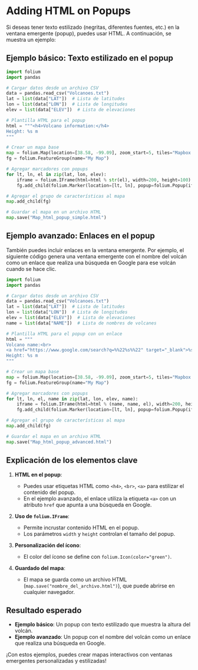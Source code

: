 # Adding HTML on Popups

Si deseas tener texto estilizado (negritas, diferentes fuentes, etc.) en la ventana emergente (popup), puedes usar HTML. A continuación, se muestra un ejemplo:

## Ejemplo básico: Texto estilizado en el popup

```python
import folium
import pandas

# Cargar datos desde un archivo CSV
data = pandas.read_csv("Volcanoes.txt")
lat = list(data["LAT"])  # Lista de latitudes
lon = list(data["LON"])  # Lista de longitudes
elev = list(data["ELEV"])  # Lista de elevaciones

# Plantilla HTML para el popup
html = """<h4>Volcano information:</h4>
Height: %s m
"""

# Crear un mapa base
map = folium.Map(location=[38.58, -99.09], zoom_start=5, tiles="Mapbox Bright")
fg = folium.FeatureGroup(name="My Map")

# Agregar marcadores con popups
for lt, ln, el in zip(lat, lon, elev):
    iframe = folium.IFrame(html=html % str(el), width=200, height=100)
    fg.add_child(folium.Marker(location=[lt, ln], popup=folium.Popup(iframe), icon=folium.Icon(color="green")))

# Agregar el grupo de características al mapa
map.add_child(fg)

# Guardar el mapa en un archivo HTML
map.save("Map_html_popup_simple.html")
```

## Ejemplo avanzado: Enlaces en el popup

También puedes incluir enlaces en la ventana emergente. Por ejemplo, el siguiente código genera una ventana emergente con el nombre del volcán como un enlace que realiza una búsqueda en Google para ese volcán cuando se hace clic.

```python
import folium
import pandas

# Cargar datos desde un archivo CSV
data = pandas.read_csv("Volcanoes.txt")
lat = list(data["LAT"])  # Lista de latitudes
lon = list(data["LON"])  # Lista de longitudes
elev = list(data["ELEV"])  # Lista de elevaciones
name = list(data["NAME"])  # Lista de nombres de volcanes

# Plantilla HTML para el popup con un enlace
html = """
Volcano name:<br>
<a href="https://www.google.com/search?q=%%22%s%%22" target="_blank">%s</a><br>
Height: %s m
"""

# Crear un mapa base
map = folium.Map(location=[38.58, -99.09], zoom_start=5, tiles="Mapbox Bright")
fg = folium.FeatureGroup(name="My Map")

# Agregar marcadores con popups
for lt, ln, el, name in zip(lat, lon, elev, name):
    iframe = folium.IFrame(html=html % (name, name, el), width=200, height=100)
    fg.add_child(folium.Marker(location=[lt, ln], popup=folium.Popup(iframe), icon=folium.Icon(color="green")))

# Agregar el grupo de características al mapa
map.add_child(fg)

# Guardar el mapa en un archivo HTML
map.save("Map_html_popup_advanced.html")
```

## Explicación de los elementos clave

1. **HTML en el popup**:
   - Puedes usar etiquetas HTML como `<h4>`, `<br>`, `<a>` para estilizar el contenido del popup.
   - En el ejemplo avanzado, el enlace utiliza la etiqueta `<a>` con un atributo `href` que apunta a una búsqueda en Google.

2. **Uso de `folium.IFrame`**:
   - Permite incrustar contenido HTML en el popup.
   - Los parámetros `width` y `height` controlan el tamaño del popup.

3. **Personalización del ícono**:
   - El color del ícono se define con `folium.Icon(color="green")`.

4. **Guardado del mapa**:
   - El mapa se guarda como un archivo HTML (`map.save("nombre_del_archivo.html")`), que puede abrirse en cualquier navegador.

## Resultado esperado

- **Ejemplo básico**: Un popup con texto estilizado que muestra la altura del volcán.
- **Ejemplo avanzado**: Un popup con el nombre del volcán como un enlace que realiza una búsqueda en Google.

¡Con estos ejemplos, puedes crear mapas interactivos con ventanas emergentes personalizadas y estilizadas!